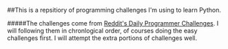 ##This is a repsitiory of programming challenges I'm using to learn Python. 

#####The challenges come from [Reddit's Daily Programmer Challenges](https://www.reddit.com/r/dailyprogrammer/wiki/challenges). I will following them in chronlogical order, of courses doing the easy challenges first. I will attempt the extra portions of challenges well.   
